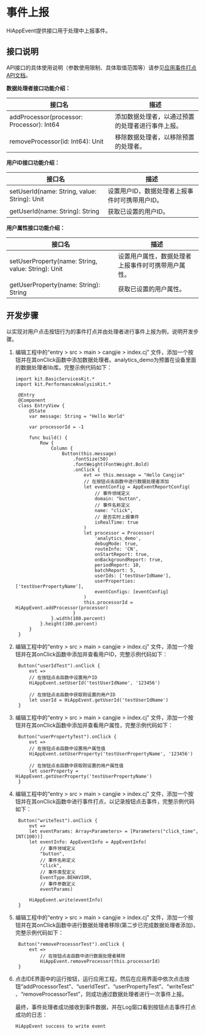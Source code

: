 # 事件上报

HiAppEvent提供接口用于处理中上报事件。

## 接口说明

API接口的具体使用说明（参数使用限制、具体取值范围等）请参见[应用事件打点API文档](../../../API_Reference/source_zh_cn/apis/PerformanceAnalysisKit/cj-apis-hiappevent.md)。

**数据处理者接口功能介绍：**

| 接口名                                    | 描述                                             |
| ----------------------------------------- | ------------------------------------------------ |
| addProcessor(processor: Processor): Int64 | 添加数据处理者，以通过预置的处理者进行事件上报。 |
| removeProcessor(id: Int64): Unit          | 移除数据处理者，以移除预置的处理者。             |

**用户ID接口功能介绍：**

| 接口名                                       | 描述                                           |
| -------------------------------------------- | ---------------------------------------------- |
| setUserId(name: String, value: String): Unit | 设置用户ID，数据处理者上报事件时可携带用户ID。 |
| getUserId(name: String): String              | 获取已设置的用户ID。                           |

**用户属性接口功能介绍：**

| 接口名                                             | 描述                                        |
| -------------------------------------------------- | -------------------------------------------------- |
| setUserProperty(name: String, value: String): Unit | 设置用户属性，数据处理者上报事件时可携带用户属性。 |
| getUserProperty(name: String): String              | 获取已设置的用户属性。                             |

## 开发步骤

以实现对用户点击按钮行为的事件打点并由处理者进行事件上报为例，说明开发步骤。

1. 编辑工程中的“entry > src > main > cangjie > index.cj” 文件，添加一个按钮并在其onClick函数中添加数据处理者。analytics_demo为预置在设备里面的数据处理者lib库。完整示例代码如下：

   <!--compile-->
   ```cangjie
   import kit.BasicServicesKit.*
   import kit.PerformanceAnalysisKit.*

    @Entry
    @Component
    class EntryView {
        @State
        var message: String = "Hello World"

        var processorId = -1

        func build() {
            Row {
                Column {
                    Button(this.message)
                        .fontSize(50)
                        .fontWeight(FontWeight.Bold)
                        .onClick {
                            evt => this.message = "Hello Cangjie"
                            // 在按钮点击函数中进行数据处理者添加
                            let eventConfig = AppEventReportConfig(
                                // 事件领域定义
                                domain: "button",
                                // 事件名称定义
                                name: "click",
                                // 是否实时上报事件
                                isRealTime: true
                            )
                            let processor = Processor(
                                'analytics_demo',
                                debugMode: true,
                                routeInfo: 'CN',
                                onStartReport: true,
                                onBackgroundReport: true,
                                periodReport: 10,
                                batchReport: 5,
                                userIds: ['testUserIdName'],
                                userProperties: ['testUserPropertyName'],
                                eventConfigs: [eventConfig]
                            )
                            this.processorId = HiAppEvent.addProcessor(processor)
                        }
                }.width(100.percent)
            }.height(100.percent)
        }
    }
   ```

2. 编辑工程中的“entry > src > main > cangjie > index.cj” 文件，添加一个按钮并在其onClick函数中添加并查看用户ID，完整示例代码如下：

   ```cangjie
    Button("userIdTest").onClick {
        evt =>
        // 在按钮点击函数中设置用户ID
        HiAppEvent.setUserId('testUserIdName', '123456')

        // 在按钮点击函数中获取刚设置的用户ID
        let userId = HiAppEvent.getUserId('testUserIdName')
    }
   ```

3. 编辑工程中的“entry > src > main > cangjie > index.cj” 文件，添加一个按钮并在其onClick函数中添加并查看用户属性，完整示例代码如下：

   ```cangjie
    Button("userPropertyTest").onClick {
        evt =>
        // 在按钮点击函数中设置用户属性值
        HiAppEvent.setUserProperty('testUserPropertyName', '123456')

        // 在按钮点击函数中获取刚设置的用户属性值
        let userProperty = HiAppEvent.getUserProperty('testUserPropertyName')
    }
   ```

4. 编辑工程中的“entry > src > main > cangjie > index.cj” 文件，添加一个按钮并在其onClick函数中进行事件打点，以记录按钮点击事件，完整示例代码如下：

   ```cangjie
    Button("writeTest").onClick {
        evt =>
        let eventParams: Array<Parameters> = [Parameters("click_time", INT(100))]
        let eventInfo: AppEventInfo = AppEventInfo(
            // 事件领域定义
            "button",
            // 事件名称定义
            "click",
            // 事件类型定义
            EventType.BEHAVIOR,
            // 事件参数定义
            eventParams)

        HiAppEvent.write(eventInfo)
    }
   ```

5. 编辑工程中的“entry > src > main > cangjie > index.cj” 文件，添加一个按钮并在其onClick函数中进行数据处理者移除(第二步已完成数据处理者添加)，完整示例代码如下：

   ```cangjie
    Button("removeProcessorTest").onClick {
        evt =>
            // 在按钮点击函数中进行数据处理者移除
            HiAppEvent.removeProcessor(this.processorId)
    }
   ```

6. 点击IDE界面中的运行按钮，运行应用工程，然后在应用界面中依次点击按钮“addProcessorTest”、“userIdTest”、“userPropertyTest”、“writeTest”、“removeProcessorTest”，则成功通过数据处理者进行一次事件上报。

   最终，事件处理者成功接收到事件数据，并在Log窗口看到按钮点击事件打点成功的日志：

   ```text
   HiAppEvent success to write event
   ```
